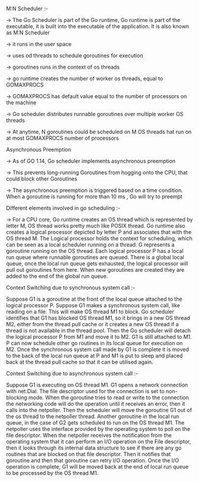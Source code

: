 M:N Scheduler :-

-> The Go Scheduler is part of the Go runtime, Go runtime is part of the executable, it is built into the executable of the 
application.  It is also known as M:N Scheduler 

-> it runs in the user space

-> uses od threads to schedule goroutines for execution 

-> goroutines runs in the context of os threads 

-> go runtime creates the number of worker os threads, equal to GOMAXPROCS

-> GOMAXPROCS has default value equal to the number of processors on the machine

-> Go scheduler distributes runnable goroutines over multiple worker OS threads

-> At anytime, N goroutines could be scheduled on M OS threads hat run on at most GOMAXPROCS number of processors

Asynchronous Preemption

-> As of GO 1.14, Go scheduler implements asynchronous preemption

-> This prevents long-running Goroutines from hogging onto the CPU, that could block other Goroutines

-> The asynchronous preemption is triggered based on a time condition. When a goroutine is running for more than 10 ms 
, Go will try to preempt

Different elements involved in go scheduling :-

-> For a CPU core, Go runtime creates an OS thread which is represented by letter M, OS thread works pretty much like POSIX 
thread. Go runtime also creates a logical processor depicted by letter P and associates that with the OS thread M. The Logical
processor holds the context for scheduling, which can be seen as a local scheduler running on a thread. G represents a goroutine
running on the OS thread. Each logical processor P has a local run queue where runnable goroutines are queued. There is a global local
queue, once the local run queue gets exhausted, the logical processor will pull out goroutines from here. When new goroutines
are created they are added to the end of the global run queue. 

Context Switching due to synchronous system call :-

Suppose G1 is a goroutine at the front of the local queue attached to the logical processor P. Suppose G1 makes a synchronous system call,
like reading on a file. This will make OS thread M1 to block. Go scheduler identifies that G1 has blocked OS thread M1, so it brings in a
new OS thread M2, either from the thread pull cache or it creates a new OS thread if a thread is not available in the thread pool. Then 
the Go scheduler will detach the logical processor P from M1 and move it to M2. G1 is still attached to M1. P can now schedule other
go routines in its local queue for execution on M2. Once the synchronous system call made by G1 is complete it is moved to the back of the 
local run queue at P and M1 is put to sleep and placed back at the thread pull cache so that it can be utilised again.

Context Switching due to asynchronous system call :-

Suppose G1 is executing on OS thread M1. G1 opens a network connection with net.Dial. The file descriptor used for the connection is set 
to non-blocking mode. When the goroutine tries to read or write to the connection  the networking code will do the operation until it
receives an error, then it calls into the netpoller. Then the scheduler will move the goroutine G1 out of the os thread to the netpoller thread.
Another goroutine in the local run queue, in the case of G2 gets scheduled to run on the OS thread M1. The netpoller uses the interface
provided by the operating system to poll on the file descriptor. When the netpoller receives the notification from the operating
system that it can perform an I/O operation on the File descriptor, then it looks through its internal data structure to see if there are any
go routines that are blocked on that file descriptor. Then it notifies that goroutine and then that goroutine can retry I/O operation.
Once the I/O operation is complete, G1 will be moved back at the end of local run  queue to be processed by the OS thread M1.